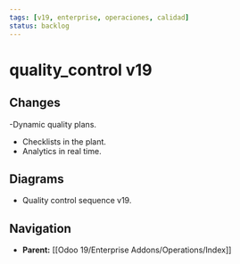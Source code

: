 ```yaml
---
tags: [v19, enterprise, operaciones, calidad]
status: backlog
---
```

# quality_control v19

## Changes
-Dynamic quality plans.
- Checklists in the plant.
- Analytics in real time.

## Diagrams
- Quality control sequence v19.






## Navigation
- **Parent:** [[Odoo 19/Enterprise Addons/Operations/Index]]

